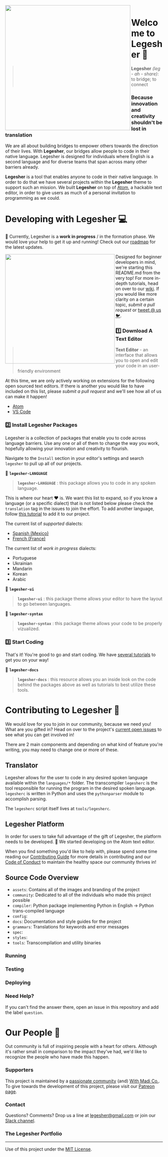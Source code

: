 <img src="https://github.com/madiedgar/legesher/blob/master/styles/images/testOstrich.png" align="left" height="400px"/>

# Welcome to Legesher 👋

>**Legesher** _(leg - ah - share)_: to bridge; to connect

### Because innovation and creativity shouldn't be lost in translation
We are all about building bridges to empower others towards the direction of their lives. With **Legesher**, our bridges allow people to code in their native language. Legesher is designed for individuals where English is a second language and for diverse teams that span across many other barriers already.

**Legesher** is a tool that enables anyone to code in their native language. In order to do that we have several projects within the **Legesher** theme to support such an mission. We built **Legesher** on top of [Atom](atom.io), a hackable text editor, in order to give users as much of a personal invitation to programming as we could.

# Developing with Legesher 💻
👷 Currently, Legesher is a **work in progress** / in the formation phase. We would love your help to get it up and running! Check out our [roadmap](https://github.com/madiedgar/legesher/issues) for the latest updates.

<img src="https://github.com/madiedgar/legesher/blob/master/styles/images/EggPeggy@4xCutWithShadow.png" align="left" height="350px"/>

Designed for beginner developers in mind, we're starting this README.md from the very top! For more in-depth tutorials, head on over to our [wiki](https://github.com/madiedgar/legesher/wiki). If you would like more clarity on a certain topic, _submit a pull request_ or [tweet @ us 🐦](https://twitter.com/legesherio).

### 1️⃣ Download A Text Editor
> **Text Editor** - an interface that allows you to open and edit your code in an user-friendly environment

At this time, we are only actively working on extensions for the following open sourced text editors. If there is another you would like to have included on this list, please _submit a pull request_ and we'll see how all of us can make it happen!
-   [Atom](https://atom.io) <!-- insert Atom logo -->
-   [VS Code](https://code.visualstudio.com/)  <!-- insert VS Code logo -->


### 2️⃣ Install Legesher Packages
Legesher is a collection of packages that enable you to code across language barriers. Use any one or all of them to change the way you work, hopefully allowing your innovation and creativity to flourish.

Navigate to the `Install` section in your editor's settings and search `legesher` to pull up all of our projects. <!-- TODO: Insert Install Screenshot -->

:baggage_claim: **`legesher-LANGUAGE`**
> **`legesher-LANGUAGE`** : this package allows you to code in any spoken language.

This is where our heart ❤️ is. We want this list to expand, so if you know a language (or a specific dialect) that is not listed below please check the `translation` tag in the issues to join the effort. To add another language, follow [this tutorial](https://github.com/madiedgar/legesher/wiki/Add-New-Language) to add it to our project.

The current list of _supported_ dialects:
-   [Spanish (Mexico)](https://github.com/madiedgar/Legesher/tree/master/languages/spanish-mexico)
-   [French (France)](https://github.com/madiedgar/Legesher/tree/master/languages/french-france)

The current list of _work in progress_ dialects:
-   Portuguese
-   Ukrainian
-   Mandarin
-   Korean
-   Arabic

🛄 **`legesher-ui`**
> **`legesher-ui`** : this package theme allows your editor to have the layout to go between languages.

🛄 **`legesher-syntax`**
> **`legesher-syntax`** : this package theme allows your code to be properly vizualized.

### 3️⃣ Start Coding
That's it! You're good to go and start coding. We have [several tutorials](https://github.com/WithMadi/BetaTeam) to get you on your way!

🛄 **`legesher-docs`** 
> **`legesher-docs`** : this resource allows you an inside look on the code behind the packages above as well as tutorials to best utilize these tools.

# Contributing to Legesher 🎁
We would love for you to join in our community, because we need you! What are you gifted in? Head on over to the project's [current open issues](https://github.com/madiedgar/Legesher/issues) to see what you can get involved in!  

There are 2 main components and depending on what kind of feature you're writing, you may need to change one or more of these.

## Translator
Legesher allows for the user to code in any desired spoken language available within the `languages/*` folder. The transcompiler `legesherc` is the tool responsible for running the program in the desired spoken language. `legesherc` is written in Python and uses the `pythonparser` module to accomplish parsing.

The `legesherc` script itself lives at `tools/legesherc`.

## Legesher Platform
In order for users to take full advantage of the gift of Legesher, the platform needs to be developed. 🎉 We started developing on the Atom text editor.

When you find something you'd like to help with, please spend some time reading our [Contributing Guide](https://github.com/madiedgar/Legesher/blob/master/CONTRIBUTING.md) for more details in contributing and our [Code of Conduct](https://github.com/madiedgar/Legesher/blob/master/CODE_OF_CONDUCT.md) to maintain the healthy space our community thrives in!

## Source Code Overview
-   `assets`: Contains all of the images and branding of the project
-   `community`: Dedicated to all of the individuals who made this project possible
-   `compiler`: Python package implementing Python in English -> Python trans-compiled language
-   `config`:
-   `docs`: Documentation and style guides for the project
-   `grammars`: Translations for keywords and error messages
-   `spec`:
-   `styles`:
-   `tools`: Transcompilation and utility binaries

### Running  
### Testing  
### Deploying  

### Need Help?
If you can't find the answer there, open an issue in this repository and add the label `question`.

# Our People :handshake:
Out community is full of inspiring people with a heart for others. Although it's rather small in comparison to the impact they've had, we'd like to recognize the people who have made this happen.

### Supporters
This project is maintained by a [passionate community](https://github.com/madiedgar/Legesher/blob/master/community) (and) [With Madi Co.](https://withmadi.co). To give towards the development of this project, please visit our [Patreon page](https://www.patreon.com/madiedgar).

### Contact
Questions? Comments? Drop us a line at [legesher@gmail.com](mailto:legesher@gmail.com) or join our [Slack channel](https://join.slack.com/t/codewithmadi/shared_invite/enQtNDM1NDU4NTY4MjA5LTc0ODAyNjM5OTI4ZjJlZjYxNTdhNWQ5OGE4MjNjNzRiMjBmZjczNTkxYTU1ZWFhZDg1NGY2OWRlMzhlOWMyODQ).

### The Legesher Portfolio



-----------------------------------

Use of this project under the [MIT License](https://github.com/madiedgar/Legesher/blob/master/LICENSE).
